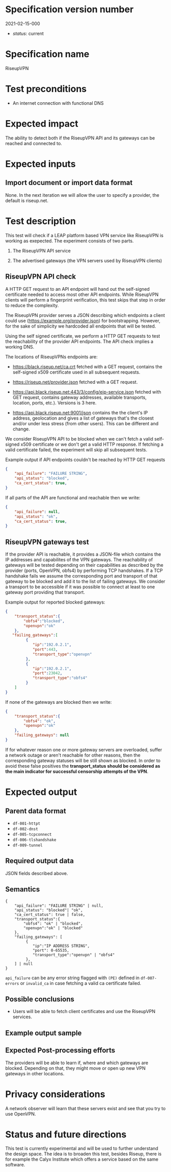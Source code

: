 # Specification version number

2021-02-15-000

* _status_: current

# Specification name

RiseupVPN

# Test preconditions

* An internet connection with functional DNS

# Expected impact

The ability to detect both if the RiseupVPN API and its gateways can be reached and connected to.

# Expected inputs

## Import document or import data format

None. In the next iteration we will allow the user to specify a provider, the default is riseup.net.

# Test description

This test will check if a LEAP platform based VPN service like RiseupVPN is working as exepected. The experiment consists of two parts.

1. The RiseupVPN API service

2. The advertised gateways (the VPN servers used by RiseupVPN clients)

## RiseupVPN API check

A HTTP GET request to an API endpoint will hand out the self-signed certificate needed to access most other API endpoints. While RiseupVPN clients will perform a fingerprint verification, this test skips that step in order to reduce the complexity.

The RiseupVPN provider serves a JSON describing which endpoints a client could use (https://example.org/provider.json) for bootstrapping. However, for the sake of simplicity we hardcoded all endpoints that will be tested.

Using the self signed certificate, we perform a HTTP GET requests to test the reachability of the provider API endpoints. The API check implies a working DNS.

The locations of RiseupVPNs endpoints are:

* https://black.riseup.net/ca.crt fetched with a GET request, contains the self-signed x509 certificate used in all subsequent requests.

* https://riseup.net/provider.json fetched with a GET request.

* https://api.black.riseup.net:443/3/config/eip-service.json fetched with GET request, contains gateway addresses, available transports, location, ports, etc.). Versions is 3 here.

* https://api.black.riseup.net:9001/json contains the the client's IP address, geolocation and gives a list of gateways that's the closest and/or under less stress (from other users). This can be different and change.

We consider RiseupVPN API to be blocked when we can't fetch a valid self-signed x509 certificate or we don't get a valid HTTP response. If fetching a valid certificate failed, the experiment will skip all subsequent tests.

Example output if API endpoints couldn't be reached by HTTP GET requests

```json
{
    "api_failure": "FAILURE STRING",
    "api_status": "blocked",
    "ca_cert_status": true,
}
```

If all parts of the API are functional and reachable then we write:

```json
{
    "api_failure": null,
    "api_status": "ok",
    "ca_cert_status": true,
}
```

## RiseupVPN gateways test

If the provider API is reachable, it provides a JSON-file which contains the IP addresses and capabilites of the VPN gateways. The reachability of gateways will be tested depending on their capabilities as described by the provider (ports, OpenVPN, obfs4) by performing TCP handshakes. If a TCP handshake fails we assume the corresponding port and transport of that gateway to be blocked and add it to the list of failing gateways. 
We consider a transport to be accessible if it was possible to connect at least to one gateway port providing that transport.

Example output for reported blocked gateways:

```json
{
    "transport_status":{
        "obfs4":"blocked",
        "openvpn":"ok"
    },
   "failing_gateways":[
         {
            "ip":"192.0.2.1",
            "port":443,
            "transport_type":"openvpn"
         },
         {
            "ip":"192.0.2.1",
            "port":23042,
            "transport_type":"obfs4"
         }
    ]
}
```

If none of the gateways are blocked then we write:

```json
{
    "transport_status":{
        "obfs4": "ok",
        "openvpn":"ok"
    },
    "failing_gateways": null
}
```

If for whatever reason one or more gateway servers are overloaded, suffer a network outage or aren't reachable for other reasons, then the corresponding gateway statuses will be still shown as blocked. In order to avoid these false positives the **transport_status should be considered as the main indicator for successful censorship attempts of the VPN**.

# Expected output

## Parent data format

* `df-001-httpt`
* `df-002-dnst`
* `df-005-tcpconnect`
* `df-006-tlshandshake`
* `df-009-tunnel`

## Required output data

JSON fields described above.

## Semantics

```
{
    "api_failure": "FAILURE STRING" | null,
    "api_status": "blocked"| "ok",
    "ca_cert_status": true | false,
    "transport_status":{
        "obfs4": "ok" | "blocked",
        "openvpn":"ok" | "blocked"
    },
    "failing_gateways": [
         {
            "ip":"IP ADDRESS STRING",
            "port": 0-65535,
            "transport_type":"openvpn" | "obfs4"
         },
    ] | null
}
```

`api_failure` can be any error string flagged with `(PE)` defined in `df-007-errors` or `invalid_ca` in case fetching a valid ca certificate failed.

## Possible conclusions

* Users will be able to fetch client certificates and use the RiseupVPN services.

## Example output sample

## Expected Post-processing efforts

The providers will be able to learn if, where and which gateways are blocked. Depending on that, they might move or open up new VPN gateways in other locations.

# Privacy considerations

A network observer will learn that these servers exist and see that you try to use OpenVPN.

# Status and future directions

This test is currently experimental and will be used to further understand the design space. The idea is to broaden this test, besides Riseup, there is for example the Calyx Institute which offers a service based on the same software.
